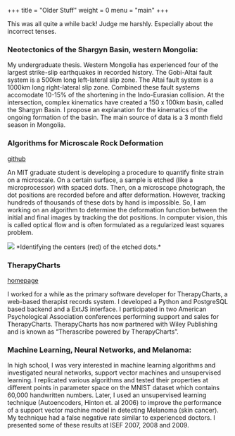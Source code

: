 +++
title = "Older Stuff"
weight = 0
menu = "main"
+++

This was all quite a while back! Judge me harshly. Especially about the incorrect tenses.

### Neotectonics of the Shargyn Basin, western Mongolia:
My undergraduate thesis. Western Mongolia has experienced four of the largest strike-slip earthquakes in recorded history. The Gobi-Altai fault system is a 500km long left-lateral slip zone. The Altai fault system is a 1000km long right-lateral slip zone. Combined these fault systems accomodate 10-15% of the shortening in the Indo-Eurasian collision. At the intersection, complex kinematics have created a 150 x 100km basin, called the Shargyn Basin. I propose an explanation for the kinematics of the ongoing formation of the basin. The main source of data is a 3 month field season in Mongolia. 

### Algorithms for Microscale Rock Deformation
[github](https://github.com/tbenthompson/microdeform)

An MIT graduate student is developing a procedure to quantify finite strain on a microscale. On a certain surface, a sample is etched (like a microprocessor) with spaced dots. Then, on a microscope photograph, the dot positions are recorded before and after deformation. However, tracking hundreds of thousands of these dots by hand is impossible. So, I am working on an algorithm to determine the deformation function between the initial and final images by tracking the dot positions. In computer vision, this is called optical flow and is often formulated as a regularized least squares problem.

<img src="/images/sample_centers.png"/>
*Identifying the centers (red) of the etched dots.*

### TherapyCharts
[homepage](http://www.therapycharts.com/)

I worked for a while as the primary software developer for TherapyCharts, a web-based therapist records system. I developed a Python and PostgreSQL based backend and a ExtJS interface. I participated in two American Psychological Association conferences performing support and sales for TherapyCharts. TherapyCharts has now partnered with Wiley Publishing and is known as “Therascribe powered by TherapyCharts”.

### Machine Learning, Neural Networks, and Melanoma: 
In high school, I was very interested in machine learning algorithms and investigated neural networks, support vector machines and unsupervised learning. I replicated various algorithms and tested their properties at different points in parameter space on the MNIST dataset which contains 60,000 handwritten numbers. Later, I used an unsupervised learning technique (Autoencoders, Hinton et. al 2006) to improve the performance of a support vector machine model in detecting Melanoma (skin cancer). My technique had a false negative rate similar to experienced doctors. I presented some of these results at ISEF 2007, 2008 and 2009. 
